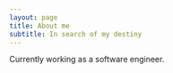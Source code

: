 ```yaml
---
layout: page
title: About me
subtitle: In search of my destiny
---
```


Currently working as a software engineer.
